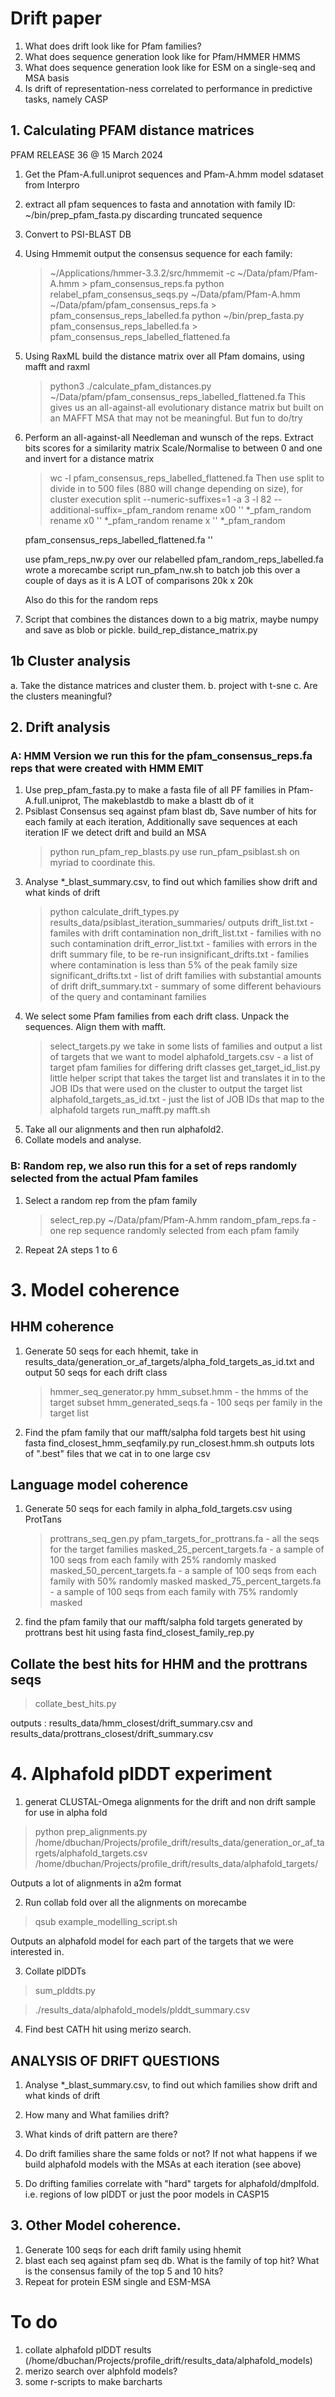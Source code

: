 # Drift paper

1. What does drift look like for Pfam families?
2. What does sequence generation look like for Pfam/HMMER HMMS
3. What does sequence generation look like for ESM on a single-seq and MSA basis
4. Is drift of representation-ness correlated to performance in predictive tasks, namely CASP 

## 1. Calculating PFAM distance matrices

PFAM RELEASE 36 @ 15 March 2024

1. Get the Pfam-A.full.uniprot sequences and Pfam-A.hmm model sdataset from Interpro
2. extract all pfam sequences to fasta and annotation with family ID: ~/bin/prep_pfam_fasta.py
   discarding truncated sequence
3. Convert to PSI-BLAST DB
4. Using Hmmemit output the consensus sequence for each family: 
   > ~/Applications/hmmer-3.3.2/src/hmmemit -c ~/Data/pfam/Pfam-A.hmm > pfam_consensus_reps.fa
   > python relabel_pfam_consensus_seqs.py ~/Data/pfam/Pfam-A.hmm ~/Data/pfam/pfam_consensus_reps.fa > pfam_consensus_reps_labelled.fa
   > python ~/bin/prep_fasta.py pfam_consensus_reps_labelled.fa > pfam_consensus_reps_labelled_flattened.fa
5. Using RaxML build the distance matrix over all Pfam domains, using mafft and raxml
   >python3 ./calculate_pfam_distances.py ~/Data/pfam/pfam_consensus_reps_labelled_flattened.fa
   This gives us an all-against-all evolutionary distance matrix but built on an MAFFT MSA that may not be meaningful. But fun to do/try

6. Perform an all-against-all Needleman and wunsch of the reps. Extract bits scores for a similarity matrix Scale/Normalise to between 0 and one and invert for a distance matrix
   > wc -l pfam_consensus_reps_labelled_flattened.fa
   Then use split to divide in to 500 files (880 will change depending on size), for cluster execution
   > split --numeric-suffixes=1 -a 3 -l 82 --additional-suffix=_pfam_random 
   > rename x00 '' *_pfam_random
   > rename x0 '' *_pfam_random
   > rename x '' *_pfam_random
   
   pfam_consensus_reps_labelled_flattened.fa ''

   use pfam_reps_nw.py over our relabelled pfam_random_reps_labelled.fa
   wrote a morecambe script run_pfam_nw.sh to batch job this over a couple of days as it is A LOT of comparisons 20k x 20k

   Also do this for the random reps

7. Script that combines the distances down to a big matrix, maybe numpy and save as blob or pickle.
   build_rep_distance_matrix.py

## 1b Cluster analysis

a. Take the distance matrices and cluster them.
b. project with t-sne
c. Are the clusters meaningful?

## 2. Drift analysis

### A: HMM Version we run this for the pfam_consensus_reps.fa reps that were created with HMM EMIT

1. Use prep_pfam_fasta.py to make a fasta file of all PF families in Pfam-A.full.uniprot, The makeblastdb to make a blastt db of it
2. Psiblast Consensus seq against pfam blast db, Save number of hits for each family at each iteration, Additionally save sequences at each iteration IF we detect drift and build an MSA
   > python run_pfam_rep_blasts.py
  use run_pfam_psiblast.sh on myriad to coordinate this.
3. Analyse *_blast_summary.csv, to find out which families show drift and what kinds of drift
   > python calculate_drift_types.py results_data/psiblast_iteration_summaries/
   outputs
   drift_list.txt - familes with drift contamination
   non_drift_list.txt - families with no such contamination
   drift_error_list.txt - families with errors in the drift summary file, to be re-run
   insignificant_drifts.txt - families where contamination is less than 5% of the peak family size
   significant_drifts.txt - list of drift families with substantial amounts of drift
   drift_summary.txt - summary of some different behaviours of the query and contaminant families
4. We select some Pfam families from each drift class. Unpack the sequences. Align them with mafft.
   > select_targets.py
   we take in some lists of families and output a list of targets that we want to model
   alphafold_targets.csv - a list of target pfam families for differing drift classes
   > get_target_id_list.py
   little helper script that takes the target list and translates it in to the JOB IDs that were used on the cluster to output the target list
   alphafold_targets_as_id.txt - just the list of JOB IDs that map to the alphafold targets
   > run_mafft.py mafft.sh
5. Take all our alignments and then run alphafold2.
6. Collate models and analyse.

### B: Random rep, we also run this for a set of reps randomly selected from the actual Pfam familes

1. Select a random rep from the pfam family
   > select_rep.py ~/Data/pfam/Pfam-A.hmm
   random_pfam_reps.fa - one rep sequence randomly selected from each pfam family
2. Repeat 2A steps 1 to 6

# 3. Model coherence

## HHM coherence


1. Generate 50 seqs for each hhemit, take in results_data/generation_or_af_targets/alpha_fold_targets_as_id.txt and output 50 seqs for each drift class
   > hmmer_seq_generator.py
   hmm_subset.hmm - the hmms of the target subset
   hmm_generated_seqs.fa - 100 seqs per family in the target list
2. Find the pfam family that our mafft/salpha fold targets best hit using fasta
   find_closest_hmm_seqfamily.py run_closest.hmm.sh
   outputs lots of ".best" files that we cat in to one large csv

## Language model coherence

1. Generate 50 seqs for each family in alpha_fold_targets.csv using ProtTans
   > prottrans_seq_gen.py
   pfam_targets_for_prottrans.fa - all the seqs for the target families
   masked_25_percent_targets.fa - a sample of 100 seqs from each family with 25% randomly masked
   masked_50_percent_targets.fa - a sample of 100 seqs from each family with 50% randomly masked
   masked_75_percent_targets.fa - a sample of 100 seqs from each family with 75% randomly masked

2. find the pfam family that our mafft/salpha fold targets generated by prottrans best hit using fasta 
   find_closest_family_rep.py

## Collate the best hits for HHM and the prottrans seqs

> collate_best_hits.py

outputs : results_data/hmm_closest/drift_summary.csv and results_data/prottrans_closest/drift_summary.csv

# 4. Alphafold plDDT experiment


1. generat CLUSTAL-Omega alignments for the drift and non drift sample for use in alpha fold

> python prep_alignments.py /home/dbuchan/Projects/profile_drift/results_data/generation_or_af_targets/alphafold_targets.csv /home/dbuchan/Projects/profile_drift/results_data/alphafold_targets/ 

Outputs a lot of alignments in a2m format

2. Run collab fold over all the alignments on morecambe

> qsub example_modelling_script.sh

Outputs an alphafold model for each part of the targets that we were interested in.

3. Collate plDDTs

> sum_plddts.py

> ./results_data/alphafold_models/plddt_summary.csv

4. Find best CATH hit using merizo search.


## ANALYSIS OF DRIFT QUESTIONS 

1. Analyse *_blast_summary.csv, to find out which families show drift and what kinds of drift

1. How many and What families drift?
2. What kinds of drift pattern are there?
3. Do drift families share the same folds or not? If not what happens if we build alphafold models with the MSAs at each iteration (see above)
4. Do drifting families correlate with "hard" targets for alphafold/dmplfold. i.e. regions of low plDDT or just the poor models in CASP15

## 3. Other Model coherence.

1. Generate 100 seqs for each drift family using hhemit
2. blast each seq against pfam seq db. What is the family of top hit? What is the consensus family of the top 5 and 10 hits?
3. Repeat for protein ESM single and ESM-MSA

# To do

1. collate alphafold plDDT results (/home/dbuchan/Projects/profile_drift/results_data/alphafold_models)
2. merizo search over alphfold models?
3. some r-scripts to make barcharts